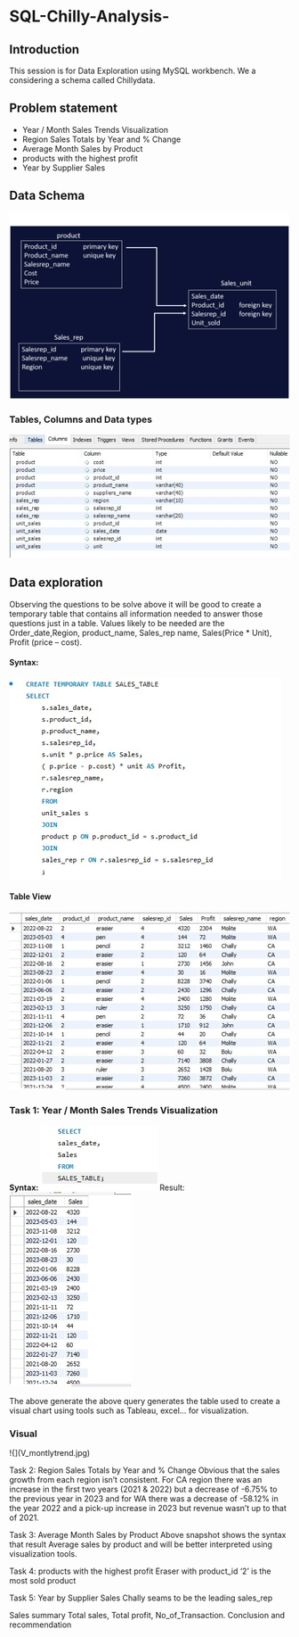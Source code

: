 # SQL-Chilly-Analysis-

## Introduction 
This session is for Data Exploration using MySQL workbench. We a considering a schema called Chillydata.

## Problem statement 
-	Year / Month Sales Trends Visualization		
- Region Sales Totals by Year and % Change		
-	Average Month Sales by Product	
-	products with the highest profit 
-	Year by Supplier Sales

## Data Schema 
![](picture3.png)

### Tables, Columns and Data types 
![](Table_char.jpg)

## Data exploration
Observing the questions to be solve above it will be good to create a temporary table that contains all information needed to answer those questions just in a table. Values likely to be needed are the Order_date,Region, product_name, Sales_rep name, Sales(Price * Unit), Profit (price – cost).
#### Syntax:
![](Temptable.jpg)

#### Table View 
![](rtemptable.jpg)

### Task 1: Year / Month Sales Trends Visualization
**Syntax:**
![](task1.jpg)
Result:
![](Rtask1.jpg)

The above generate the above query generates the table used to create a visual chart using tools such as Tableau, excel… for visualization.
### Visual 
!{](V_montlytrend.jpg)

Task 2: Region Sales Totals by Year and % Change
Obvious that the sales growth from each region isn’t consistent. For CA region there was an increase in the first two years (2021 & 2022) but a decrease of -6.75% to the previous year in 2023 and for WA there was a decrease of -58.12% in the year 2022 and a pick-up increase in 2023 but revenue wasn’t up to that of 2021.

Task 3:  Average Month Sales by Product	
Above snapshot shows the syntax that result Average sales by product and will be better interpreted using visualization tools. 

Task 4:  products with the highest profit 
Eraser with product_id ‘2’ is the most sold product
 
Task 5:  Year by Supplier Sales
Chally seams to be the leading sales_rep

Sales summary 
Total sales, Total profit, No_of_Transaction. 
Conclusion and recommendation  
